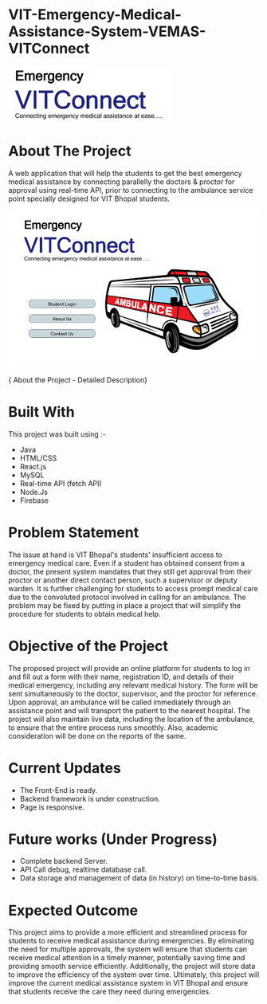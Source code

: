 # VIT-Emergency-Medical-Assistance-System-VEMAS- VITConnect

<!-- PROJECT LOGO -->
<p align-items="center">
<img width="320px" src="https://github.com/sankalp20/Emergency/blob/master/src/images/Logo.png"/>

<!-- ABOUT THE PROJECT -->
# About The Project
A web application that will help the students to get the best emergency medical assistance by connecting parallelly the doctors & proctor for approval using real-time API, prior to connecting to the ambulance service point specially designed for VIT Bhopal students.

<p align-items="center">
<img width="640px" src="https://github.com/sankalp20/Emergency/blob/master/src/images/Emergency%20VIT%20Connect.png"/>

{ About the Project - Detailed Description}
    
# Built With

This project was built using :-

- Java
- HTML/CSS
- React.js
- MySQL
- Real-time API (fetch API)
- Node.Js
- Firebase

# Problem Statement
The issue at hand is VIT Bhopal's students' insufficient access to emergency medical care. Even if a student has obtained consent from a doctor, the present system mandates that they still get approval from their proctor or another direct contact person, such a supervisor or deputy warden. It is further challenging for students to access prompt medical care due to the convoluted protocol involved in calling for an ambulance. The problem may be fixed by putting in place a project that will simplify the procedure for students to obtain medical help.

# Objective of the Project
The proposed project will provide an online platform for students to log in and fill out a form with their name, registration ID, and details of their medical emergency, including any relevant medical history. The form will be sent simultaneously to the doctor, supervisor, and the proctor for reference. Upon approval, an ambulance will be called immediately through an assistance point and will transport the patient to the nearest hospital. The project will also maintain live data, including the location of the ambulance, to ensure that the entire process runs smoothly. Also, academic consideration will be done on the reports of the same.

# Current Updates
- The Front-End is ready.
- Backend framework is under construction.
- Page is responsive.
  
# Future works (Under Progress)
- Complete backend Server.
- API Call debug, realtime database call.
- Data storage and management of data (in history) on time-to-time basis.

# Expected Outcome
This project aims to provide a more efficient and streamlined process for students to receive medical assistance during emergencies. By eliminating the need for multiple approvals, the system will ensure that students can receive medical attention in a timely manner, potentially saving time and providing smooth service efficiently. Additionally, the project will store data to improve the efficiency of the system over time. Ultimately, this project will improve the current medical assistance system in VIT Bhopal and ensure that students receive the care they need during emergencies.




